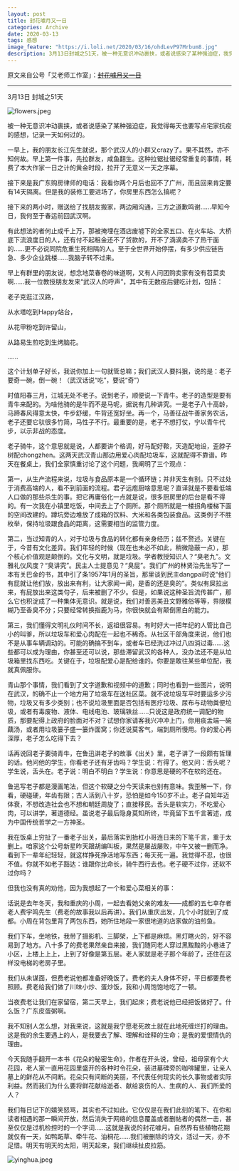 ```yaml
---
layout: post
title: 封花噱月又一日
categories: Archive
date: 2020-03-13
tags: 感想
image_feature: "https://i.loli.net/2020/03/16/ohdLevP97Mrbum8.jpg"
description: 3月13日封城之51天，被一种无意识冲动裹挟，或者说感染了某种强迫症，我觉得每天也要写点宅家抗疫的感想。
---
```


原文来自公号「艾老师工作室」：~~[封花噱月又一日](http://206.189.252.32:8083/%E5%B0%81%E8%8A%B1%E5%99%B1%E6%9C%88%E5%8F%88%E4%B8%80%E6%97%A5.html)~~

---

3月13日 封城之51天

![flowers.jpeg](https://i.loli.net/2020/03/16/ohdLevP97Mrbum8.jpg)

被一种无意识冲动裹挟，或者说感染了某种强迫症，我觉得每天也要写点宅家抗疫的感想，记录一天如何过的。

一早上，我的朋友长江先生就说，那个武汉人的小群又crazy了。果不其然，亦不知何故。早上第一件事，先拉群友，咸鱼翻生。这种拉锯扯锯经常重复的事情，耗费了本大作家一日之计的黄金时段，拉开了无意义一天之序幕。

接下来是我广东购房律师的电话：我看你两个月后也回不了广州，而且回来肯定要有14天隔离。但是我的装修工要进场了，你房里东西怎么搞呢？

接下来的两小时，赠送给了找朋友搬家，两边厢沟通，三方之道歉鸣谢……早知今日，我何至于春运前回武汉啊。

有此想法的者何止成千上万，那被掩埋在酒店废墟下的全家五口、在火车站、大桥底下流浪度日的人，还有付不起租金还不了贷款的，开不了滴滴卖不了热干面的……更不必说同院危重生死相隔的人。至于全世界开始停摆，有多少供应链告急、多少企业跳楼……我脑子转不过来。

早上有群里的朋友说，想念地菜春卷的味道啊，又有人问团购卖家有没有苕菜卖啊……我一位教授朋友发来“武汉人的呼声”，其中有无数疫后健吃计划，包括：

老子克逛江汉路，

从水塔吃到Happy站台，

从花甲粉吃到许留山，

从路易生煎吃到生烤脑花。

……

这个计划单子好长，我说你加上一句就管总嘛；我们武汉人要抖狠，说的是：老子要奇一碗，倒一碗！（武汉话说“吃”，要说“奇”）

时值阳春三月，江城无处不老子。说到老子，顺便说一下青牛。老子的造型是要有青牛来配的。为啥他骑的是牛而不是马呢，据说有几种讲究。一是老子八十高龄，马蹄春风得意太快，牛步舒缓，牛背还宽好坐。再一个，马善征战牛善家务农活，老子还要它驮很多竹简，马性子不行。最重要的是，老子不想打仗，宁以青牛代步，以示非战的态度。

老子骑牛，这个意思就是说，人都要讲个格调，好马配好鞍，天造配地设，歪脖子树配chongzhen。这两天武汉青山那边用爱心肉配垃圾车，这就配得不靠谱。昨天在餐桌上，我们全家慎重讨论了这个问题，我阐明了三个观点：

第一，从生产流程来说，垃圾与食品原本是一个循环链；并非天生有别。只不过处于消费高端的人，看不到前面的流程。君子远庖厨啥意思呢？直译就是不要看低端人口做的那些杀生的事。把它再庸俗化一点就是说，很多厨房里的后台是看不得的。有一次我在小镇里吃饭，中间去上了个厕所。那个厕所就是一楼拐角楼梯下面的空间改建的。蹲坑旁边堆放了成箱的饮料、大米和各类包装食品。这类例子不胜枚举，保持垃圾跟食品的距离，这需要相当的监管力度。

第二，当过知青的人，对于垃圾与食品的转化都有亲身经历；兹不赘述。关键在于，今昔有文化差异。我们年轻的时候（现在也未必不如此，稍微隐蔽一点），那个核心价值观是颠倒的。文化与文明，就是垃圾。学者教授知识人？“臭老九”。文雅礼仪风度？“臭讲究”。民主人士提意见？“臭屁”。我们广州的林贤治先生写了一本有关巴金的书，其中引了条1957年1月的圣旨，那里谈到民主dangpai时说“他们有屁就让他们放，放出来有利，让大家闻一闻，是香的还是臭的”。类似有屎拉出来，有屁放出来这类句子，后来被删了不少。但是，如果说这种圣旨流传甚广，那么它也积淀成了一种集体无意识。就是说，我们对善恶美丑文野雅俗等等，界限模糊乃至香臭不分；只要经常转换指鹿为马，你很快就会有颠倒黑白的能力。

第三，我们懂得文明礼仪时间不长，返祖很容易。有时好大一把年纪的人管比自己小的叫爹，所以垃圾车和爱心肉配在一起也不稀奇。从社区干部角度来说，他们也不是从事车辆调动的。可能的确搞不到车，或者车已经洗过冲过八四消过毒……这些都可以成为理由，你甚至还可以说，那些滞留武汉的各种人，没办法还不是从垃圾箱里找东西吃。关键在于，垃圾配爱心是配给谁的。你要是敢往某些单位配，我就真佩服你。

青山那个事情，我们看到了文字道歉和视频中的道歉；同时也看到一些图片，说明在武汉，的确不止一个地方用了垃圾车在送社区菜。就不说垃圾车平时要运多少污物，垃圾又有多少类别；也不说垃圾里面是否包括有医疗垃圾、尿布与动物粪便垃圾，或者有毒废物、液体、电线电池、玻璃铁丝……只说这是政府统一调配的物质，那要配得上政府的脸面对不对？试想你家请客我兴冲冲上门，你用痰盂端一碗藕汤，或者用垃圾篓子盛一篓炸面窝；你还说莫客气，端到厕所慢用。你的爱心再深厚，老子怎么吃得下去？

话再说回老子要骑青牛，在鲁迅讲老子的故事《出关》里，老子讲了一段颇有哲理的话。他问他的学生，你看老子还有牙齿吗？学生说：冇得了。他又问：舌头呢？学生说，舌头在。老子说：明白不明白？学生说：你意思是硬的不在软的还在。

鲁迅写老子都是漫画笔法，但这个软硬之分今天读来也别有意味。我歪解一下，你看，硬碰硬，年齿有限；古人活到八十岁，恐怕是如今150岁不止。老子自知年迈体衰，不想改造社会也不想和朝廷周旋了；直接移民。舌头是软实力，不吃爱心肉，可以讲学，著道德经。虽说老子最后隐身莫知所终，毕竟留下五千言著述，成为中国传统哲学之一方神圣。

我在饭桌上穷扯了一番老子出关，最后落实到抬杠小哥连日来的下笔千言，重于太删上。咱家这个公号新星昨天跟胡编叫板，果然是屡战屡败，中午又被一删而净。看到下一辈年纪轻轻，就这样挣死挣活地写东西；每天死一遍。我觉得不忍，也很不值。你就不如老子豁达：谁跟你比命长，骑牛西行去也。老子硬不过你，还软不过你吗？

但我也没有真的劝他，因为我想起了一个和爱心菜相关的事：

话说是去年冬天，我和重庆的小周，一起去看她父亲的难友——成都的五七幸存者老人费宇鸣先生（费老的故事我以后再讲）。我们从重庆出发，几个小时就到了成都。小周在背包里背了两包东西，她所住地段一家很地道的店家做的油煎鱼。

我们下车，坐地铁，我带了摄影机、三脚架，上下都是麻烦。黑灯瞎火的，好不容易到了地方。八十多了的费老果然亲自来接，我们随同老人穿过黑黢黢的小巷进了小区，上楼上上上，上到了好像是第五层。老人家就是老子那个年龄了，还住在这样没电梯的老房子里。

我们从未谋面，但费老说他都准备好晚饭了。费老的夫人身体不好，平日都要费老照顾。费老给我们做了川味小炒、蛋炒饭，我和小周饱饱地吃了一顿。

当夜费老让我们在家留宿，第二天早上，我们起床；费老说他已经把饭做好了。什么饭？广东皮蛋粥啊。

我不知别人怎么想，对我来说，这就是我宁愿老死故土就在此地死缠烂打的理由。这是我的余生要遇上的人，是我要去了解、理解和诠释的生命；是我的爱恨情仇的理由。

今天我随手翻开一本书《花朵的秘密生命》，作者在开头说，曾经，祖母家有个大花园，老人家一直用花园里盛开的各种时令花朵，装进墓碑旁的咖啡罐里，让亲人墓上的鲜花从不间断。花朵只有间断的美丽，不代表任何现实的长久事物或者实际利益。然而我们为什么要将鲜花献给逝者、献给哀伤的人、生病的人、我们所爱的人？

我们每日记下的嬉笑怒骂，其实也不过如此。它仅仅是在我们此刻的笔下、在你和读者相遇的那一瞬间开放，然后消失于网络的信息覆盖或者删帖者的偶然一击，甚至仅仅是过机检控时的一个字词……这就是我说的封花噱月。自然界有些植物花期就仅有一天，如鸭跖草、牵牛花、油桐花……我们被删除的诗文，活过一天，亦不足惜。明天有明天的太阳，明天起来，我们继续扯皮拉筋。

![yinghua.jpeg](https://i.loli.net/2020/03/16/7yj6KYzWqHelbG1.jpg)